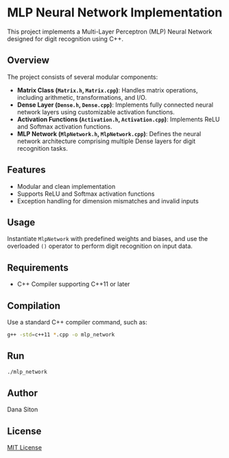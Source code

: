 # MLP Neural Network Implementation

This project implements a Multi-Layer Perceptron (MLP) Neural Network designed for digit recognition using C++.

## Overview

The project consists of several modular components:

- **Matrix Class (`Matrix.h`, `Matrix.cpp`)**: Handles matrix operations, including arithmetic, transformations, and I/O.
- **Dense Layer (`Dense.h`, `Dense.cpp`)**: Implements fully connected neural network layers using customizable activation functions.
- **Activation Functions (`Activation.h`, `Activation.cpp`)**: Implements ReLU and Softmax activation functions.
- **MLP Network (`MlpNetwork.h`, `MlpNetwork.cpp`)**: Defines the neural network architecture comprising multiple Dense layers for digit recognition tasks.

## Features

- Modular and clean implementation
- Supports ReLU and Softmax activation functions
- Exception handling for dimension mismatches and invalid inputs

## Usage

Instantiate `MlpNetwork` with predefined weights and biases, and use the overloaded `()` operator to perform digit recognition on input data.

## Requirements

- C++ Compiler supporting C++11 or later

## Compilation

Use a standard C++ compiler command, such as:

```bash
g++ -std=c++11 *.cpp -o mlp_network
```

## Run

```bash
./mlp_network
```

## Author

Dana Siton

## License

[MIT License](LICENSE)
